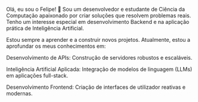 Olá, eu sou o Felipe! 👋
Sou um desenvolvedor e estudante de Ciência da Computação apaixonado por criar soluções que resolvem problemas reais. Tenho um interesse especial em desenvolvimento Backend e na aplicação prática de Inteligência Artificial.

Estou sempre a aprender e a construir novos projetos. Atualmente, estou a aprofundar os meus conhecimentos em:

Desenvolvimento de APIs: Construção de servidores robustos e escaláveis.

Inteligência Artificial Aplicada: Integração de modelos de linguagem (LLMs) em aplicações full-stack.

Desenvolvimento Frontend: Criação de interfaces de utilizador reativas e modernas.

